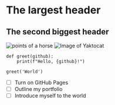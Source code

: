 # The largest header
## The second biggest header
![points of a horse](https://en.wikipedia.org/wiki/Horse#/media/File:Points_of_a_horse.jpg)
![Image of Yaktocat](https://octodex.github.com/images/yaktocat.png)
```
def greet(github):
    print(f"Hello, {github}!")

greet('World')
```
- [ ] Turn on GitHub Pages
- [ ] Outline my portfolio
- [ ] Introduce myself to the world
